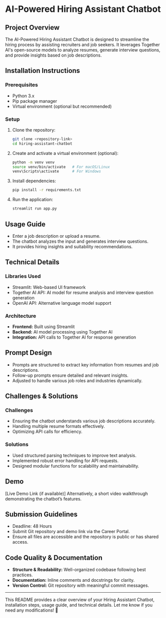 # AI-Powered Hiring Assistant Chatbot

## Project Overview
The AI-Powered Hiring Assistant Chatbot is designed to streamline the hiring process by assisting recruiters and job seekers. It leverages Together AI's open-source models to analyze resumes, generate interview questions, and provide insights based on job descriptions.

## Installation Instructions
### Prerequisites
- Python 3.x
- Pip package manager
- Virtual environment (optional but recommended)

### Setup
1. Clone the repository:
   ```sh
   git clone <repository-link>
   cd hiring-assistant-chatbot
   ```
2. Create and activate a virtual environment (optional):
   ```sh
   python -m venv venv
   source venv/bin/activate   # For macOS/Linux
   venv\Scripts\activate      # For Windows
   ```
3. Install dependencies:
   ```sh
   pip install -r requirements.txt
   ```
4. Run the application:
   ```sh
   streamlit run app.py
   ```

## Usage Guide
- Enter a job description or upload a resume.
- The chatbot analyzes the input and generates interview questions.
- It provides hiring insights and suitability recommendations.

## Technical Details
### Libraries Used
- Streamlit: Web-based UI framework
- Together AI API: AI model for resume analysis and interview question generation
- OpenAI API: Alternative language model support

### Architecture
- **Frontend:** Built using Streamlit
- **Backend:** AI model processing using Together AI
- **Integration:** API calls to Together AI for response generation

## Prompt Design
- Prompts are structured to extract key information from resumes and job descriptions.
- Follow-up prompts ensure detailed and relevant insights.
- Adjusted to handle various job roles and industries dynamically.

## Challenges & Solutions
### Challenges
- Ensuring the chatbot understands various job descriptions accurately.
- Handling multiple resume formats effectively.
- Optimizing API calls for efficiency.

### Solutions
- Used structured parsing techniques to improve text analysis.
- Implemented robust error handling for API requests.
- Designed modular functions for scalability and maintainability.

## Demo
[Live Demo Link (if available)]
Alternatively, a short video walkthrough demonstrating the chatbot’s features.

## Submission Guidelines
- Deadline: 48 Hours
- Submit Git repository and demo link via the Career Portal.
- Ensure all files are accessible and the repository is public or has shared access.

## Code Quality & Documentation
- **Structure & Readability:** Well-organized codebase following best practices.
- **Documentation:** Inline comments and docstrings for clarity.
- **Version Control:** Git repository with meaningful commit messages.

---
This README provides a clear overview of your Hiring Assistant Chatbot, installation steps, usage guide, and technical details. Let me know if you need any modifications! 🚀

